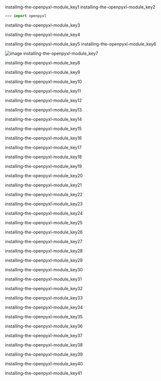 installing-the-openpyxl-module_key1
installing-the-openpyxl-module_key2


```python
>>> import openpyxl
```
installing-the-openpyxl-module_key3


installing-the-openpyxl-module_key4


installing-the-openpyxl-module_key5
installing-the-openpyxl-module_key6


![image](assets/000024.jpg)
installing-the-openpyxl-module_key7


installing-the-openpyxl-module_key8


installing-the-openpyxl-module_key9


     
installing-the-openpyxl-module_key10


installing-the-openpyxl-module_key11


installing-the-openpyxl-module_key12


installing-the-openpyxl-module_key13


installing-the-openpyxl-module_key14


installing-the-openpyxl-module_key15


installing-the-openpyxl-module_key16


installing-the-openpyxl-module_key17


installing-the-openpyxl-module_key18


installing-the-openpyxl-module_key19


installing-the-openpyxl-module_key20


installing-the-openpyxl-module_key21


installing-the-openpyxl-module_key22


installing-the-openpyxl-module_key23


installing-the-openpyxl-module_key24


installing-the-openpyxl-module_key25


installing-the-openpyxl-module_key26


installing-the-openpyxl-module_key27


installing-the-openpyxl-module_key28


installing-the-openpyxl-module_key29


installing-the-openpyxl-module_key30


installing-the-openpyxl-module_key31


installing-the-openpyxl-module_key32


installing-the-openpyxl-module_key33


installing-the-openpyxl-module_key34


installing-the-openpyxl-module_key35


installing-the-openpyxl-module_key36


installing-the-openpyxl-module_key37


installing-the-openpyxl-module_key38


installing-the-openpyxl-module_key39


installing-the-openpyxl-module_key40


installing-the-openpyxl-module_key41
